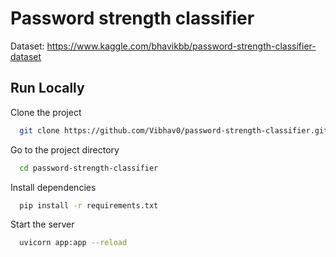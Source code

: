 
# Password strength classifier

Dataset: https://www.kaggle.com/bhavikbb/password-strength-classifier-dataset

## Run Locally

Clone the project

```bash
  git clone https://github.com/Vibhav0/password-strength-classifier.git
```

Go to the project directory

```bash
  cd password-strength-classifier
```

Install dependencies

```bash
  pip install -r requirements.txt
```

Start the server

```bash
  uvicorn app:app --reload
```



  
